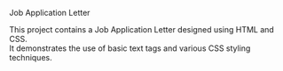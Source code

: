  Job Application Letter

This project contains a Job Application Letter designed using HTML and CSS.  
It demonstrates the use of basic text tags and various CSS styling techniques.


